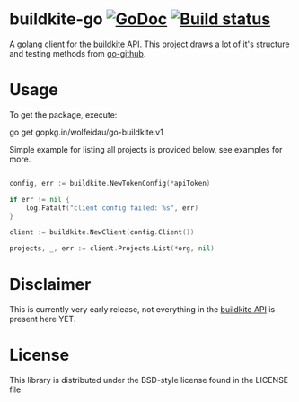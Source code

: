 # buildkite-go [![GoDoc](https://img.shields.io/badge/godoc-Reference-brightgreen.svg?style=flat)](http://godoc.org/github.com/wolfeidau/go-buildkite) [![Build status](https://badge.buildkite.com/f7561b01d3f2886b819d0825464bf9a3c90cd0d0a1a96a517d.svg)](https://buildkite.com/mark-at-wolfe-dot-id-dot-au/go-buildkite)

A [golang](http://golang.org) client for the [buildkite](https://buildkite.com/) API. This project draws a lot of it's structure and testing methods from [go-github](https://github.com/google/go-github).

# Usage

To get the package, execute:

go get gopkg.in/wolfeidau/go-buildkite.v1

Simple example for listing all projects is provided below, see examples for more.

```go

config, err := buildkite.NewTokenConfig(*apiToken)

if err != nil {
	log.Fatalf("client config failed: %s", err)
}

client := buildkite.NewClient(config.Client())

projects, _, err := client.Projects.List(*org, nil)

```

# Disclaimer

This is currently very early release, not everything in the [buildkite API](https://buildkite.com/docs/api/) is present here YET.

# License

This library is distributed under the BSD-style license found in the LICENSE file.

